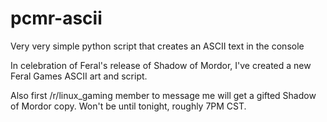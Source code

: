 # pcmr-ascii
Very very simple python script that creates an ASCII text in the console

In celebration of Feral's release of Shadow of Mordor, I've created a new Feral Games ASCII art and script.

Also first /r/linux_gaming member to message me will get a gifted Shadow of Mordor copy. Won't be until tonight, roughly 7PM CST. 

